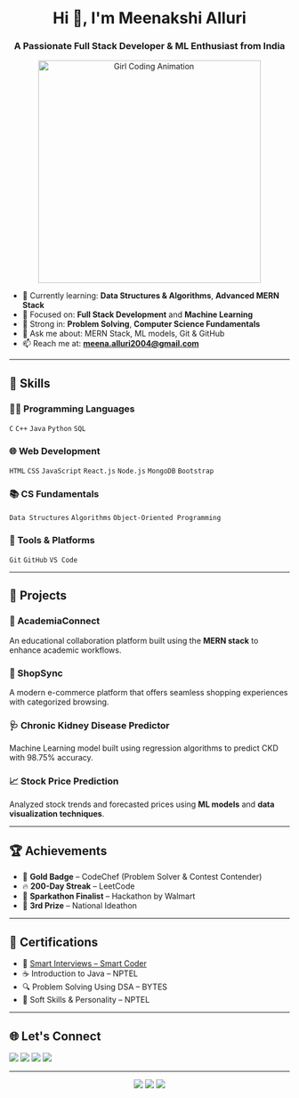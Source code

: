 <h1 align="center">Hi 👋, I'm Meenakshi Alluri</h1>
<h3 align="center">A Passionate Full Stack Developer & ML Enthusiast from India</h3>

<p align="center">
  <img src="https://cdn.dribbble.com/users/2646423/screenshots/5507196/computer_girl.gif" width="400" alt="Girl Coding Animation">
</p>

- 🌱 Currently learning: **Data Structures & Algorithms**, **Advanced MERN Stack**
- 🔭 Focused on: **Full Stack Development** and **Machine Learning**
- 🧠 Strong in: **Problem Solving**, **Computer Science Fundamentals**
- 💬 Ask me about: MERN Stack, ML models, Git & GitHub
- 📫 Reach me at: **meena.alluri2004@gmail.com**

---

## 🚀 Skills

### 👩‍💻 Programming Languages
`C` `C++` `Java` `Python` `SQL`

### 🌐 Web Development
`HTML` `CSS` `JavaScript` `React.js` `Node.js` `MongoDB` `Bootstrap`

### 📚 CS Fundamentals
`Data Structures` `Algorithms` `Object-Oriented Programming`

### 🔧 Tools & Platforms
`Git` `GitHub` `VS Code`

---

## 💼 Projects

### 📘 AcademiaConnect
An educational collaboration platform built using the **MERN stack** to enhance academic workflows.

### 🛒 ShopSync
A modern e-commerce platform that offers seamless shopping experiences with categorized browsing.

### 🩺 Chronic Kidney Disease Predictor
Machine Learning model built using regression algorithms to predict CKD with 98.75% accuracy.

### 📈 Stock Price Prediction
Analyzed stock trends and forecasted prices using **ML models** and **data visualization techniques**.

---

## 🏆 Achievements

- 🥇 **Gold Badge** – CodeChef (Problem Solver & Contest Contender)
- 🔥 **200-Day Streak** – LeetCode
- 🧠 **Sparkathon Finalist** – Hackathon by Walmart
- 🥉 **3rd Prize** – National Ideathon

---

## 📜 Certifications

- 🧠 [Smart Interviews – Smart Coder](https://smartinterviews.in/certificate/0bbf06a3)
- ☕ Introduction to Java – NPTEL
- 🔍 Problem Solving Using DSA – BYTES
- 🌟 Soft Skills & Personality – NPTEL

---

## 🌐 Let's Connect

<p align="left">
  <a href="https://www.linkedin.com/in/meenakshialluri/"><img src="https://img.shields.io/badge/LinkedIn-blue?style=flat&logo=linkedin" /></a>
  <a href="https://github.com/allurimeenakshi"><img src="https://img.shields.io/badge/GitHub-black?style=flat&logo=github" /></a>
  <a href="https://leetcode.com/u/ALLURI_MEENAKSHI/"><img src="https://img.shields.io/badge/LeetCode-orange?style=flat&logo=leetcode" /></a>
  <a href="https://www.codechef.com/users/ameenakshi"><img src="https://img.shields.io/badge/CodeChef-brown?style=flat&logo=codechef" /></a>
</p>

---

<p align="center">
  <img src="https://github-readme-stats.vercel.app/api?username=allurimeenakshi&show_icons=true&theme=radical" />
  <img src="https://github-readme-stats.vercel.app/api/top-langs/?username=allurimeenakshi&layout=compact&theme=radical" />
  <img src="https://github-readme-streak-stats.herokuapp.com/?user=allurimeenakshi&theme=radical" />
</p>
